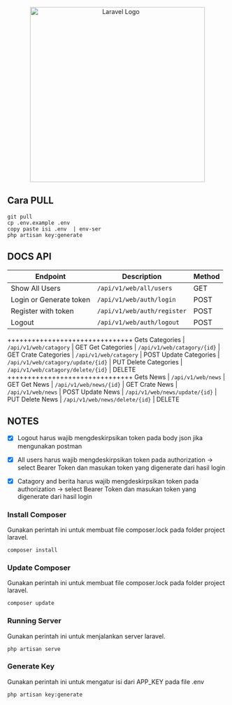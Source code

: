 <p align="center"><a href="https://laravel.com" target="_blank"><img src="https://raw.githubusercontent.com/laravel/art/master/logo-lockup/5%20SVG/2%20CMYK/1%20Full%20Color/laravel-logolockup-cmyk-red.svg" width="400" alt="Laravel Logo"></a></p>


## Cara PULL #
```
git pull
cp .env.example .env
copy paste isi .env  | env-ser
php artisan key:generate
```

## DOCS API

Endpoint | Description | Method
------|------------|------------
Show All Users | `/api/v1/web/all/users` | GET
Login or Generate token | `/api/v1/web/auth/login` | POST 
Register with token | `/api/v1/web/auth/register`  | POST
Logout | `/api/v1/web/auth/logout` | POST
+++++++++++++++++++++++++++++++
Gets Categories | `/api/v1/web/catagory` | GET
Get Categories | `/api/v1/web/catagory/{id}` | GET
Crate Categories | `/api/v1/web/catagory` | POST
Update Categories | `/api/v1/web/catagory/update/{id}` | PUT
Delete Categories | `/api/v1/web/catagory/delete/{id}` | DELETE
+++++++++++++++++++++++++++++++
Gets News | `/api/v1/web/news` | GET
Get News | `/api/v1/web/news/{id}` | GET
Crate News | `/api/v1/web/news` | POST
Update News | `/api/v1/web/news/update/{id}` | PUT
Delete News | `/api/v1/web/news/delete/{id}` | DELETE

## NOTES
- [x] Logout harus wajib mengdeskirpsikan token pada body json jika mengunakan postman
- [x] All users harus wajib mengdeskirpsikan token pada authorization -> select Bearer Token dan masukan token yang digenerate dari hasil login

- [x] Catagory and berita harus wajib mengdeskirpsikan token pada authorization -> select Bearer Token dan masukan token yang digenerate dari hasil login



### Install Composer
Gunakan perintah ini untuk membuat file composer.lock pada folder project laravel.
```
composer install

```
### Update Composer
Gunakan perintah ini untuk membuat file composer.lock pada folder project laravel.
```
composer update
```

### Running Server
Gunakan perintah ini untuk menjalankan server laravel.
```
php artisan serve
```

### Generate Key
Gunakan perintah ini untuk mengatur isi dari APP_KEY pada file .env
```
php artisan key:generate
```




